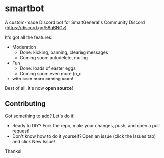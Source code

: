 # smartbot
A custom-made Discord bot for SmartGeneral's Community Discord (https://discord.gg/58qBNGv).

It's got all the features:
- Moderation
  - Done: kicking, banning, clearing messages
  - Coming soon: autodelete, muting
- Fun
  - Done: loads of easter eggs
  - Coming soon: even more (o_o)
- with even more coming soon!

Best of all, it's now **open source**!

## Contributing
Got something to add? Let's do it!
- Ready to DIY? Fork the repo, make your changes, push, and open a pull request!
- Don't know how to do it yourself? Open an issue (click the Issues tab) and click New Issue!

Thanks!
